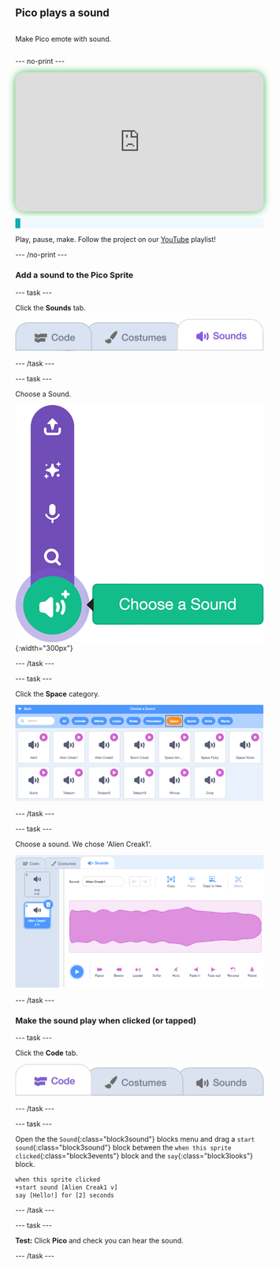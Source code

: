 ## Pico plays a sound

<div style="display: flex; flex-wrap: wrap">
<div style="flex-basis: 200px; flex-grow: 1; margin-right: 15px;">
  
Make Pico emote with sound.
</div>
</div>

--- no-print ---

<div style="position: relative; width: 100%; aspect-ratio: 16 / 9; border-radius: 20px; box-shadow: 0 0 15px #3fb654; overflow: hidden;">
<iframe
    src="https://www.youtube.com/embed/TJpuF9hKigg?rel=0&cc_load_policy=1"
    style="position: absolute; inset: 0; width: 100%; height: 100%; border: none;"
    allowfullscreen>
</iframe>
</div>

<p style="border-left: solid; border-width:10px; border-color: #0faeb0; background-color: aliceblue; padding: 10px;">

Play, pause, make. Follow the project on our [YouTube](7) playlist!
</p>
--- /no-print ---

### Add a sound to the Pico Sprite

--- task ---

Click the **Sounds** tab.

![The Sounds tab.](images/tab_sounds.png)

--- /task ---

--- task ---

Choose a Sound.

![The 'Choose a Sound' menu.](images/menu_choose_sound.png){:width="300px"}

--- /task ---

--- task ---

Click the **Space** category.

![The 'Space' category in the Sound Library.](images/pico-space-category.png)

--- /task ---

--- task ---

 Choose a sound. We chose 'Alien Creak1'.

 ![An example sound (the Alien Creak1 sound) shown below the pop sound in the Sounds tab.](images/pico-inserted-sound.png)

--- /task ---

### Make the sound play when clicked (or tapped)

--- task ---

Click the **Code** tab. 

![The Code tab.](images/tab_code.png)

--- /task ---

--- task ---

Open the the `Sound`{:class="block3sound"} blocks menu and drag a `start sound`{:class="block3sound"} block between the `when this sprite clicked`{:class="block3events"} block and the `say`{:class="block3looks"} block.

```blocks3
when this sprite clicked
+start sound [Alien Creak1 v] 
say [Hello!] for [2] seconds
```

--- /task ---

--- task ---

**Test:** Click **Pico** and check you can hear the sound.

--- /task ---